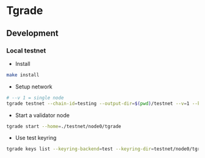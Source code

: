 # Tgrade


## Development


### Local testnet
* Install
```sh
make install
```
* Setup network
```sh
# --v 1 = single node
tgrade testnet --chain-id=testing --output-dir=$(pwd)/testnet --v=1 --keyring-backend=test --commit-timeout=1500ms --minimum-gas-prices=""
```
* Start a validator node
```sh
tgrade start --home=./testnet/node0/tgrade
```

* Use test keyring
```sh
tgrade keys list --keyring-backend=test --keyring-dir=testnet/node0/tgrade
```
